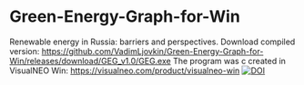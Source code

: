 # Green-Energy-Graph-for-Win
Renewable energy in Russia: barriers and perspectives.
Download compiled version: https://github.com/VadimLjovkin/Green-Energy-Graph-for-Win/releases/download/GEG_v1.0/GEG.exe
The program was c created in VisualNEO Win: https://visualneo.com/product/visualneo-win
[![DOI](https://zenodo.org/badge/210815757.svg)](https://zenodo.org/badge/latestdoi/210815757)
